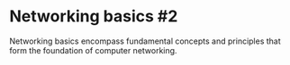 # Networking basics #2
Networking basics encompass fundamental concepts and principles that form the foundation of computer networking.